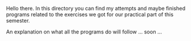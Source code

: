 Hello there. In this directory you can find my attempts and maybe finished programs related to the exercises we got for our practical part of this semester.

An explanation on what all the programs do will follow … soon …
